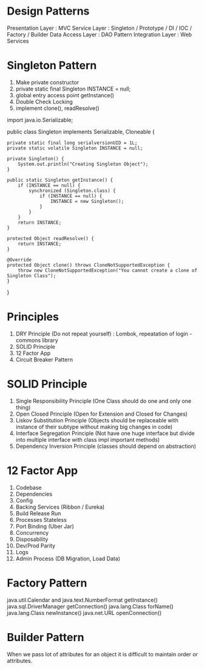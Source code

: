  # Design Patterns

 Presentation Layer : MVC
 Service Layer : Singleton / Prototype / DI / IOC / Factory / Builder
 Data Access Layer : DAO Pattern
 Integration Layer : Web Services

 # Singleton Pattern
 1. Make private constructor
 2. private static final Singleton INSTANCE = null;
 3. global entry access point getInstance()
 4. Double Check Locking
 5. implement clone(), readResolve()

 import java.io.Serializable;

public class Singleton implements Serializable, Cloneable {

    private static final long serialversionUID = 1L;
    private static volatile Singleton INSTANCE = null;

    private Singleton() {
        System.out.println("Creating Singleton Object");
    }

    public static Singleton getInstance() {
        if (INSTANCE == null) {
            synchronized (Singleton.class) {
                if (INSTANCE == null) {
                    INSTANCE = new Singleton();
                }
            }
        }
        return INSTANCE;
    }

    protected Object readResolve() {
        return INSTANCE;
    }

    @Override
    protected Object clone() throws CloneNotSupportedException {
        throw new CloneNotSupportedException("You cannot create a clone of Singleton Class");
    }
}

# Principles
1. DRY Principle (Do not repeat yourself) : Lombok, repeatation of login - commons library
2. SOLID Principle
3. 12 Factor App
4. Circuit Breaker Pattern

# SOLID Principle
1. Single Responsibility Principle (One Class should do one and only one thing)
2. Open Closed Principle (Open for Extension and Closed for Changes)
3. Liskov Substitution Principle (Objects should be replaceable with instance of their subtype without making big changes in code)
4. Interface Segregation Principle (Not have one huge interface but divide into multiple interface with class impl important methods)
5. Dependency Inversion Principle (classes should depend on abstraction)

# 12 Factor App
1. Codebase
2. Dependencies
3. Config
4. Backing Services (Ribbon / Eureka)
5. Build Release Run
6. Processes Stateless
7. Port Binding (Uber Jar)
8. Concurrency
9. Disposability
10. Dev/Prod Parity
11. Logs
12. Admin Process (DB Migration, Load Data)

# Factory Pattern
java.util.Calendar and java.text.NumberFormat getInstance()
java.sql.DriverManager getConnection()
java.lang.Class forName()
java.lang.Class newInstance()
java.net.URL openConnection()

# Builder Pattern
When we pass lot of attributes for an object it is difficult to maintain order or attributes.
